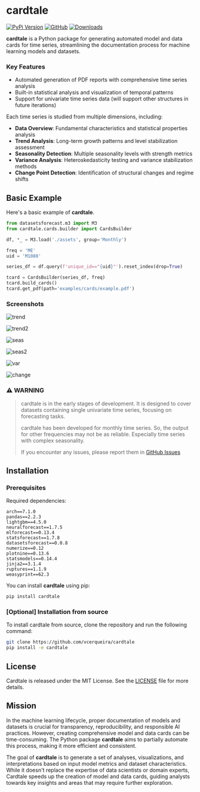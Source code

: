 # cardtale


[![PyPi Version](https://img.shields.io/pypi/v/cardtale)](https://pypi.org/project/cardtale/)
[![GitHub](https://img.shields.io/github/stars/vcerqueira/cardtale?style=social)](https://github.com/vcerqueira/cardtale)
[![Downloads](https://static.pepy.tech/badge/cardtale)](https://pepy.tech/project/cardtale)


**cardtale** is a Python package for generating automated model 
and data cards for time series, streamlining the documentation process 
for machine learning models and datasets.

### Key Features

- Automated generation of PDF reports with comprehensive time series analysis
- Built-in statistical analysis and visualization of temporal patterns
- Support for univariate time series data (will support other structures in future iterations)

Each time series is studied from multiple dimensions, including:
- **Data Overview**: Fundamental characteristics and statistical properties analysis
- **Trend Analysis**: Long-term growth patterns and level stabilization assessment
- **Seasonality Detection**: Multiple seasonality levels with strength metrics
- **Variance Analysis**: Heteroskedasticity testing and variance stabilization methods
- **Change Point Detection**: Identification of structural changes and regime shifts

## Basic Example

Here's a basic example of **cardtale**.

```python
from datasetsforecast.m3 import M3
from cardtale.cards.builder import CardsBuilder

df, *_ = M3.load('./assets', group='Monthly')

freq = 'ME'
uid = 'M1080'

series_df = df.query(f'unique_id=="{uid}"').reset_index(drop=True)

tcard = CardsBuilder(series_df, freq)
tcard.build_cards()
tcard.get_pdf(path='examples/cards/example.pdf')

```

### Screenshots

![trend](assets/screenshots/trend.png)

![trend2](assets/screenshots/trend2.png)

![seas](assets/screenshots/seas.png)

![seas2](assets/screenshots/seas2.png)

![var](assets/screenshots/var.png)

![change](assets/screenshots/change.png)

### **⚠️ WARNING**

> cardtale is in the early stages of development. 
> It is designed to cover datasets containing single univariate time series, focusing on forecasting tasks.
> 
> cardtale has been developed for monthly time series. So, the output for other frequencies may not be as reliable. 
> Especially time series with complex seasonality.
> 
> If you encounter any issues, please report
> them in [GitHub Issues](https://github.com/vcerqueira/cardtale/issues)


## Installation

### Prerequisites

Required dependencies:
```
arch==7.1.0
pandas==2.2.3
lightgbm==4.5.0
neuralforecast==1.7.5
mlforecast==0.13.4
statsforecast==1.7.8
datasetsforecast==0.0.8
numerize==0.12
plotnine==0.13.6
statsmodels==0.14.4
jinja2==3.1.4
ruptures==1.1.9
weasyprint==62.3
```


You can install **cardtale** using pip:

```bash
pip install cardtale
```

### [Optional] Installation from source

To install cardtale from source, clone the repository and run the following command:

```bash
git clone https://github.com/vcerqueira/cardtale
pip install -e cardtale
```

## License

Cardtale is released under the MIT License. See the [LICENSE](LICENSE) file for more details.

## Mission

In the machine learning lifecycle, 
proper documentation of models and datasets is crucial for transparency, 
reproducibility, and responsible AI practices. 
However, creating comprehensive model and data cards can be time-consuming. 
The Python package **cardtale** aims to partially automate this 
process, making it more efficient and consistent.

The goal of **cardtale** is to generate a set of analyses, 
visualizations, and interpretations based on input model 
metrics and dataset characteristics. 
While it doesn't replace the expertise of data scientists or 
domain experts, Cardtale speeds up the creation of model and 
data cards, guiding analysts towards key insights and 
areas that may require further exploration.